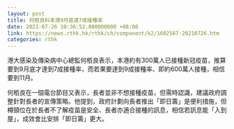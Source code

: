 ```yaml
---
layout: post
title: 何栢良料本港9月底達7成接種率
date: 2021-07-26 10:36:52.000000000 +08:00
link: https://news.rthk.hk/rthk/ch/component/k2/1602567-20210726.htm
categories: rthk
---
```


港大感染及傳染病中心總監何栢良表示，本港約有300萬人已接種新冠疫苗，推算要到9月底才達到7成接種率，而若果要達到9成接種率、即約600萬人接種，相信要到11月。

何栢良在一個電台節目又表示，長者並非不想接種疫苗，但需時認識，建議政府調整針對長者的宣傳策略。他提到，政府計劃向長者推出「即日籌」是便利措施，但樽頸位在於長者不了解疫苗是安全、長者亦適合接種的訊息，相信若訊息能「入到屋」，成效會比安排「即日籌」更大。
